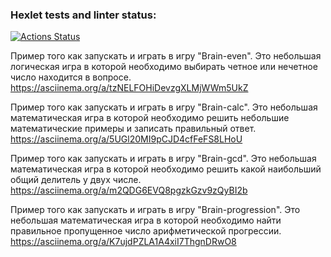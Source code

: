 ### Hexlet tests and linter status:
[![Actions Status](https://github.com/GriNiki/python-project-49/workflows/hexlet-check/badge.svg)](https://github.com/GriNiki/python-project-49/actions)

Пример того как запускать и играть в игру "Brain-even". Это небольшая логическая игра в которой необходимо выбирать четное или нечетное число находится в вопросе.
	https://asciinema.org/a/tzNELFOHiDevzgXLMjWWm5UkZ


Пример того как запускать и играть в игру "Brain-calc". Это небольшая математическая игра в которой необходимо решить небольшие математические примеры и записать правильный ответ.
	https://asciinema.org/a/5UGl20MI9pCJD4cfFeFS8LHoU
	
	
Пример того как запускать и играть в игру "Brain-gcd". Это небольшая математическая игра в которой необходимо решить какой наибольший общий делитель у двух числе.
	https://asciinema.org/a/m2QDG6EVQ8pgzkGzv9zQyBI2b
	
	
Пример того как запускать и играть в игру "Brain-progression". Это небольшая математическая игра в которой необходимо найти правильное пропущенное число арифметической прогрессии.
	https://asciinema.org/a/K7ujdPZLA1A4xiI7ThgnDRwO8
